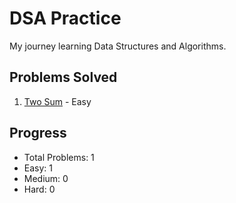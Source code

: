 # DSA Practice

My journey learning Data Structures and Algorithms.

## Problems Solved
1. [Two Sum](./two_sum.cpp) - Easy

## Progress
- Total Problems: 1
- Easy: 1
- Medium: 0
- Hard: 0
